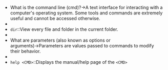 - What is the command line (cmd)?→A text interface for interacting with a computer's operating system. Some tools and commands are extremely useful and cannot be accessed otherwise.
- 
- `dir`::View every file and folder in the current folder.
- 
- What are parameters (also known as options or arguments)→Parameters are values passed to commands to modify their behavior.
- 
- `help <CMD>`::Displays the manual/help page of the `<CMD>`  
